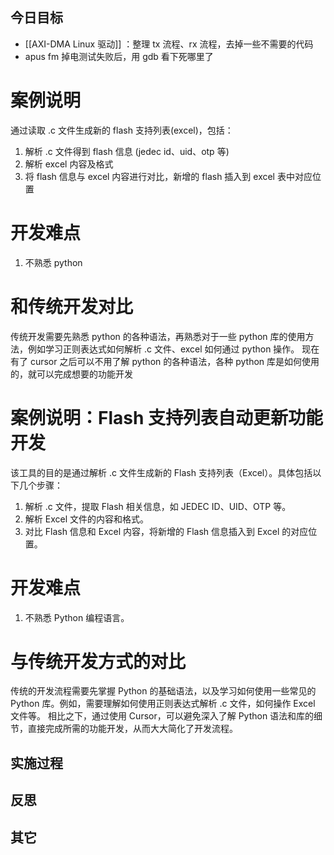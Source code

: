 
## 今日目标 
- [[AXI-DMA Linux 驱动]] ：整理 tx 流程、rx 流程，去掉一些不需要的代码 
- apus fm 掉电测试失败后，用 gdb 看下死哪里了 


# 案例说明

通过读取 .c 文件生成新的 flash 支持列表(excel)，包括：
1. 解析 .c 文件得到 flash 信息 (jedec id、uid、otp 等)
2. 解析 excel 内容及格式
3. 将 flash 信息与 excel 内容进行对比，新增的 flash 插入到 excel 表中对应位置 


# 开发难点

1. 不熟悉 python 


# 和传统开发对比 
传统开发需要先熟悉 python 的各种语法，再熟悉对于一些 python 库的使用方法，例如学习正则表达式如何解析 .c 文件、excel 如何通过 python 操作。
现在有了 cursor 之后可以不用了解 python 的各种语法，各种 python 库是如何使用的，就可以完成想要的功能开发 



# 案例说明：Flash 支持列表自动更新功能开发

该工具的目的是通过解析 .c 文件生成新的 Flash 支持列表（Excel）。具体包括以下几个步骤：

1. 解析 .c 文件，提取 Flash 相关信息，如 JEDEC ID、UID、OTP 等。
2. 解析 Excel 文件的内容和格式。
3. 对比 Flash 信息和 Excel 内容，将新增的 Flash 信息插入到 Excel 的对应位置。

# 开发难点

1. 不熟悉 Python 编程语言。

# 与传统开发方式的对比

传统的开发流程需要先掌握 Python 的基础语法，以及学习如何使用一些常见的 Python 库。例如，需要理解如何使用正则表达式解析 .c 文件，如何操作 Excel 文件等。
相比之下，通过使用 Cursor，可以避免深入了解 Python 语法和库的细节，直接完成所需的功能开发，从而大大简化了开发流程。










## 实施过程




## 反思



## 其它 